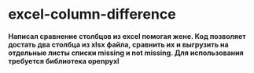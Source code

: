 # excel-column-difference
#### Написал сравнение столбцов из excel помогая жене. Код позволяет достать два столбца из xlsx файла, сравнить их и выгрузить на отдельные листы списки missing и not missing. Для использования требуется библиотека openpyxl 
